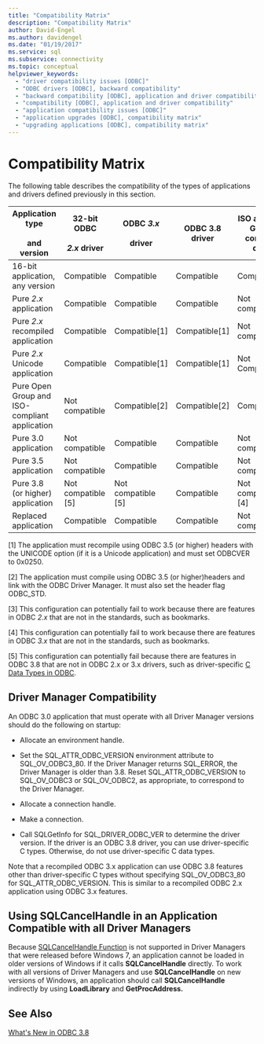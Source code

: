 ```yaml
---
title: "Compatibility Matrix"
description: "Compatibility Matrix"
author: David-Engel
ms.author: davidengel
ms.date: "01/19/2017"
ms.service: sql
ms.subservice: connectivity
ms.topic: conceptual
helpviewer_keywords:
  - "driver compatibility issues [ODBC]"
  - "ODBC drivers [ODBC], backward compatibility"
  - "backward compatibility [ODBC], application and driver compatibility"
  - "compatibility [ODBC], application and driver compatibility"
  - "application compatibility issues [ODBC]"
  - "application upgrades [ODBC], compatibility matrix"
  - "upgrading applications [ODBC], compatibility matrix"
---
```

# Compatibility Matrix
The following table describes the compatibility of the types of applications and drivers defined previously in this section.  
  
|Application type<br /><br /> and version|32-bit ODBC<br /><br /> *2.x* driver|ODBC *3.x*<br /><br /> driver|ODBC 3.8 driver|ISO and Open Group-compliant driver|  
|--------------------------------------|-----------------------------------|---------------------------|---------------------|-----------------------------------------|  
|16-bit application, any version|Compatible|Compatible|Compatible|Compatible|  
|Pure *2.x* application|Compatible|Compatible|Compatible|Not compatible[3]|  
|Pure *2.x* recompiled application|Compatible|Compatible[1]|Compatible[1]|Not compatible[3]|  
|Pure *2.x* Unicode application|Compatible|Compatible[1]|Compatible[1]|Not Compatible[3]|  
|Pure Open Group and ISO-compliant application|Not compatible|Compatible[2]|Compatible[2]|Compatible[2]|  
|Pure 3.0 application|Not compatible|Compatible|Compatible|Not compatible[4]|  
|Pure 3.5 application|Not compatible|Compatible|Compatible|Not compatible[4]|  
|Pure 3.8 (or higher) application|Not compatible [5]|Not compatible [5]|Compatible|Not compatible [4]|  
|Replaced application|Compatible|Compatible|Compatible|Not compatible[3]|  
  
 [1]   The application must recompile using ODBC 3.5 (or higher) headers with the UNICODE option (if it is a Unicode application) and must set ODBCVER to 0x0250.  
  
 [2]   The application must compile using ODBC 3.5 (or higher)headers and link with the ODBC Driver Manager. It must also set the header flag ODBC_STD.  
  
 [3]   This configuration can potentially fail to work because there are features in ODBC *2.x* that are not in the standards, such as bookmarks.  
  
 [4]   This configuration can potentially fail to work because there are features in ODBC *3.x* that are not in the standards, such as bookmarks.  
  
 [5]   This configuration can potentially fail because there are features in ODBC 3.8 that are not in ODBC 2.x or 3.x drivers, such as driver-specific [C Data Types in ODBC](../../../odbc/reference/develop-app/c-data-types-in-odbc.md).  
  
## Driver Manager Compatibility  
 An ODBC 3.0 application that must operate with all Driver Manager versions should do the following on startup:  
  
-   Allocate an environment handle.  
  
-   Set the SQL_ATTR_ODBC_VERSION environment attribute to SQL_OV_ODBC3_80. If the Driver Manager returns SQL_ERROR, the Driver Manager is older than 3.8. Reset SQL_ATTR_ODBC_VERSION to SQL_OV_ODBC3 or SQL_OV_ODBC2, as appropriate, to correspond to the Driver Manager.  
  
-   Allocate a connection handle.  
  
-   Make a connection.  
  
-   Call SQLGetInfo for SQL_DRIVER_ODBC_VER to determine the driver version. If the driver is an ODBC 3.8 driver, you can use driver-specific C types. Otherwise, do not use driver-specific C data types.  
  
 Note that a recompiled ODBC 3.x application can use ODBC 3.8 features other than driver-specific C types without specifying SQL_OV_ODBC3_80 for SQL_ATTR_ODBC_VERSION. This is similar to a recompiled ODBC 2.x application using ODBC 3.x features.  
  
## Using SQLCancelHandle in an Application Compatible with all Driver Managers  
 Because [SQLCancelHandle Function](../../../odbc/reference/syntax/sqlcancelhandle-function.md) is not supported in Driver Managers that were released before Windows 7, an application cannot be loaded in older versions of Windows if it calls **SQLCancelHandle** directly. To work with all versions of Driver Managers and use **SQLCancelHandle** on new versions of Windows, an application should call **SQLCancelHandle** indirectly by using **LoadLibrary** and **GetProcAddress.**  
  
## See Also  
 [What's New in ODBC 3.8](../../../odbc/reference/what-s-new-in-odbc-3-8.md)

